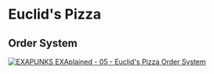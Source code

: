 # Euclid's Pizza

## Order System

[![EXAPUNKS EXAplained - 05 - Euclid's Pizza Order System](http://img.youtube.com/vi/_OhY55PdVbE/0.jpg)](http://www.youtube.com/watch?v=_OhY55PdVbE "EXAPUNKS EXAplained - 05 - Euclid's Pizza Order System")